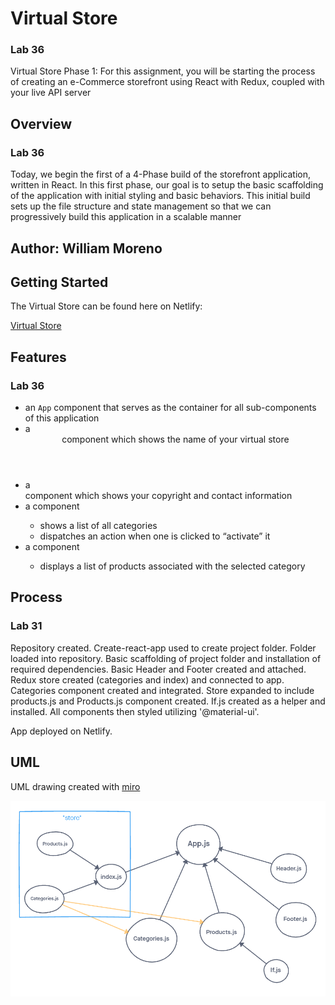 # Virtual Store

### Lab 36
Virtual Store Phase 1: For this assignment, you will be starting the process of creating an e-Commerce storefront using React with Redux, coupled with your live API server

## Overview

### Lab 36
Today, we begin the first of a 4-Phase build of the storefront application, written in React. In this first phase, our goal is to setup the basic scaffolding of the application with initial styling and basic behaviors. This initial build sets up the file structure and state management so that we can progressively build this application in a scalable manner

## Author: William Moreno

## Getting Started

The Virtual Store can be found here on Netlify:

[Virtual Store](https://hardcore-wright-bd2382.netlify.app/)

## Features

### Lab 36
- an `App` component that serves as the container for all sub-components of this application
- a <Header> component which shows the name of your virtual store
- a <Footer> component which shows your copyright and contact information
- a <Categories> component
  - shows a list of all categories
  - dispatches an action when one is clicked to “activate” it
- a <Products> component
  - displays a list of products associated with the selected category

## Process

### Lab 31
Repository created. Create-react-app used to create project folder. Folder loaded into repository. Basic scaffolding of project folder and installation of required dependencies. Basic Header and Footer created and attached. Redux store created (categories and index) and connected to app. Categories component created and integrated. Store expanded to include products.js and Products.js component created. If.js created as a helper and installed. All components then styled utilizing '@material-ui'.

App deployed on Netlify.

## UML

UML drawing created with [miro](https://miro.com/)

![storefront Whiteboard](./assets/storefront-1.PNG)

